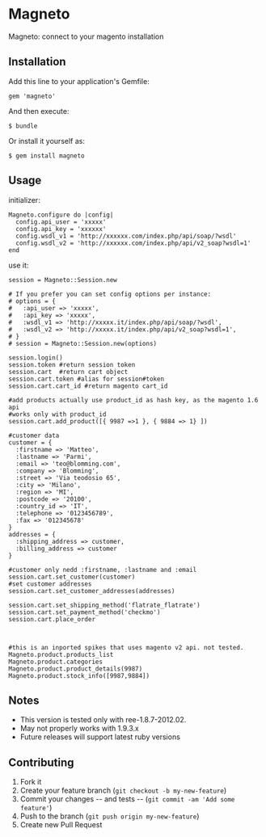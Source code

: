 # Magneto

Magneto: connect to your magento installation

## Installation

Add this line to your application's Gemfile:

    gem 'magneto'

And then execute:

    $ bundle

Or install it yourself as:

    $ gem install magneto

## Usage

initializer:

    Magneto.configure do |config|
      config.api_user = 'xxxxx'
      config.api_key = 'xxxxxx'
      config.wsdl_v1 = 'http://xxxxxx.com/index.php/api/soap/?wsdl'
      config.wsdl_v2 = 'http://xxxxxx.com/index.php/api/v2_soap?wsdl=1'
    end


use it:

    session = Magneto::Session.new

    # If you prefer you can set config options per instance:
    # options = {
    #   :api_user => 'xxxxx',
    #   :api_key => 'xxxxx',
    #   :wsdl_v1 => 'http://xxxxx.it/index.php/api/soap/?wsdl',
    #   :wsdl_v2 => 'http://xxxxx.it/index.php/api/v2_soap?wsdl=1',
    # }
    # session = Magneto::Session.new(options) 

    session.login()
    session.token #return session token
    session.cart  #return cart object
    session.cart.token #alias for session#token
    session.cart.cart_id #return magento cart_id
  
    #add products actually use product_id as hash key, as the magento 1.6 api
    #works only with product_id
    session.cart.add_product([{ 9987 =>1 }, { 9884 => 1} ])

    #customer data
    customer = {
      :firstname => 'Matteo',
      :lastname => 'Parmi',
      :email => 'teo@blomming.com', 
      :company => 'Blomming',
      :street => 'Via teodosio 65',
      :city => 'Milano',
      :region => 'MI',
      :postcode => '20100',
      :country_id => 'IT',
      :telephone => '0123456789',
      :fax => '012345678'
    }
    addresses = {
      :shipping_address => customer,
      :billing_address => customer
    }

    #customer only nedd :firstname, :lastname and :email
    session.cart.set_customer(customer)
    #set customer addresses
    session.cart.set_customer_addresses(addresses)

    session.cart.set_shipping_method('flatrate_flatrate')
    session.cart.set_payment_method('checkmo')
    session.cart.place_order



    #this is an inported spikes that uses magento v2 api. not tested.
    Magneto.product.products_list
    Magneto.product.categories
    Magneto.product.product_details(9987)
    Magneto.product.stock_info([9987,9884])

## Notes

* This version is tested only with ree-1.8.7-2012.02.
* May not properly works with 1.9.3.x
* Future releases will support latest ruby versions

## Contributing

1. Fork it
2. Create your feature branch (`git checkout -b my-new-feature`)
3. Commit your changes -- and tests -- (`git commit -am 'Add some feature'`)
4. Push to the branch (`git push origin my-new-feature`)
5. Create new Pull Request
